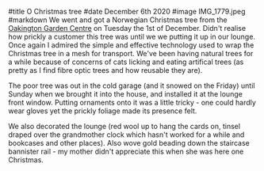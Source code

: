 #title O Christmas tree
#date December 6th 2020
#image IMG_1779.jpeg
#markdown
We went and got a Norwegian Christmas tree from the
[Oakington Garden Centre](https://www.oakingtongardencentre.co.uk/)
on Tuesday the 1st of December. Didn't realise how prickly a
customer this tree was until we we putting it up in our lounge.
Once again I admired the simple and effective technology used
to wrap the Christmas tree in a mesh for transport. We've been
having natural trees for a while because of concerns of cats
licking and eating artifical trees (as pretty as I find fibre optic trees
and how reusable they are).

The poor tree was out in the cold garage (and it snowed on the Friday)
until Sunday when we brought it into the house, and installed it
at the lounge front window. Putting ornaments onto it was a little
tricky - one could hardly wear gloves yet the prickly foliage made its
presence felt.

We also decorated the lounge (red wool up to hang the cards on, tinsel
draped over the grandmother clock which hasn't worked for a while and
bookcases and other places). Also wove gold beading down the staircase
bannister rail - my mother didn't appreciate this when she was here one
Christmas.
